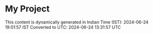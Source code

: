 # My Project

This content is dynamically generated in Indian Time (IST): 2024-06-24 19:01:57 IST
Converted to UTC: 2024-06-24 13:31:57 UTC
